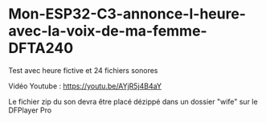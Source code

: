 # Mon-ESP32-C3-annonce-l-heure-avec-la-voix-de-ma-femme-DFTA240
Test avec heure fictive et 24 fichiers sonores

Vidéo Youtube : https://youtu.be/AYjR5j4B4aY

Le fichier zip du son devra être placé dézippé dans un dossier "wife" sur le DFPlayer Pro
